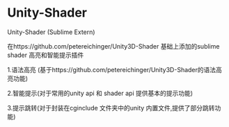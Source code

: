 # Unity-Shader
Unity-Shader (Sublime Extern)

在https://github.com/petereichinger/Unity3D-Shader 基础上添加的sublime shader 高亮和智能提示插件

1.语法高亮 (基于https://github.com/petereichinger/Unity3D-Shader的语法高亮功能)

2.智能提示(对于常用的unity api 和 shader api 提供基本的提示功能)

3.提示跳转(对于封装在cginclude 文件夹中的unity 内置文件,提供了部分跳转功能)
